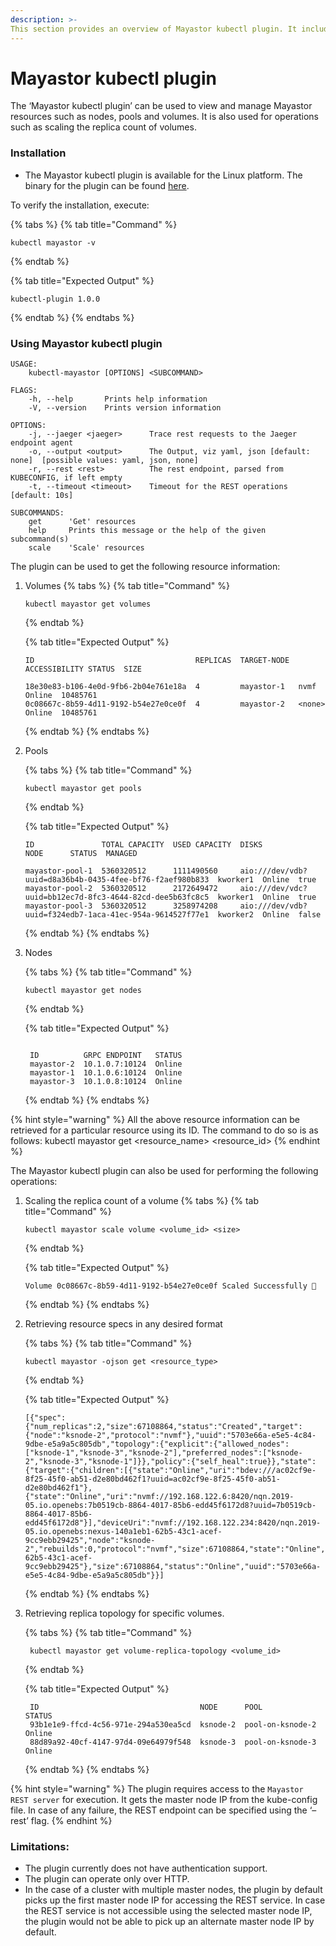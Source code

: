 ```yaml
---
description: >-
This section provides an overview of Mayastor kubectl plugin. It includes installation, usage and current scope of the plugin.
---
```


# Mayastor kubectl plugin

The ‘Mayastor kubectl plugin’ can be used to view and manage Mayastor resources such as nodes, pools and volumes. It is also used for operations such as scaling the replica count of volumes. 


### Installation

- The Mayastor kubectl plugin is available for the Linux platform. The binary for the plugin can be found [here](https://github.com/mayadata-io/mayastor-control-plane/releases). 


To verify the installation, execute:

{% tabs %}
{% tab title="Command" %}
```text
kubectl mayastor -v
```
{% endtab %}

{% tab title="Expected Output" %}
```text
kubectl-plugin 1.0.0
```
{% endtab %}
{% endtabs %}


### Using Mayastor kubectl plugin

```
USAGE:
    kubectl-mayastor [OPTIONS] <SUBCOMMAND>

FLAGS:
    -h, --help       Prints help information
    -V, --version    Prints version information

OPTIONS:
    -j, --jaeger <jaeger>      Trace rest requests to the Jaeger endpoint agent
    -o, --output <output>      The Output, viz yaml, json [default: none]  [possible values: yaml, json, none]
    -r, --rest <rest>          The rest endpoint, parsed from KUBECONFIG, if left empty 
    -t, --timeout <timeout>    Timeout for the REST operations [default: 10s]

SUBCOMMANDS:
    get      'Get' resources
    help     Prints this message or the help of the given subcommand(s)
    scale    'Scale' resources
```

The plugin can be used to get the following resource information:

 1. Volumes
    {% tabs %}
    {% tab title="Command" %}
    ```text
    kubectl mayastor get volumes
    ```
    {% endtab %}

    {% tab title="Expected Output" %}
    ```text
    ID                                    REPLICAS  TARGET-NODE  ACCESSIBILITY STATUS  SIZE

    18e30e83-b106-4e0d-9fb6-2b04e761e18a  4         mayastor-1   nvmf          Online  10485761
    0c08667c-8b59-4d11-9192-b54e27e0ce0f  4         mayastor-2   <none>        Online  10485761
    ```
    {% endtab %}
    {% endtabs %}
 

 2. Pools

    {% tabs %}
    {% tab title="Command" %}
    ```text
    kubectl mayastor get pools
    ```
    {% endtab %}

    {% tab title="Expected Output" %}
    ```text
    ID               TOTAL CAPACITY  USED CAPACITY  DISKS                                                     NODE      STATUS  MANAGED

    mayastor-pool-1  5360320512      1111490560     aio:///dev/vdb?uuid=d8a36b4b-0435-4fee-bf76-f2aef980b833  kworker1  Online  true
    mayastor-pool-2  5360320512      2172649472     aio:///dev/vdc?uuid=bb12ec7d-8fc3-4644-82cd-dee5b63fc8c5  kworker1  Online  true
    mayastor-pool-3  5360320512      3258974208     aio:///dev/vdb?uuid=f324edb7-1aca-41ec-954a-9614527f77e1  kworker2  Online  false
    
    ```
    {% endtab %}
    {% endtabs %}

 3. Nodes

    {% tabs %}
    {% tab title="Command" %}
    ```text
    kubectl mayastor get nodes
    ```
    {% endtab %}

    {% tab title="Expected Output" %}
    ```text

     ID          GRPC ENDPOINT   STATUS
     mayastor-2  10.1.0.7:10124  Online
     mayastor-1  10.1.0.6:10124  Online
     mayastor-3  10.1.0.8:10124  Online
    ```
    {% endtab %}
    {% endtabs %}

 {% hint style="warning" %}
 All the above resource information can be retrieved for a particular resource using its ID. The command to do so is as follows:
 kubectl mayastor get &lt;resource_name&gt; &lt;resource_id&gt;
 {% endhint %}

The Mayastor kubectl plugin can also be used for performing the following operations:

1. Scaling the replica count of a volume
   {% tabs %}
    {% tab title="Command" %}
    ```text
    kubectl mayastor scale volume <volume_id> <size>
    ```
    {% endtab %}

    {% tab title="Expected Output" %}
    ```text
    Volume 0c08667c-8b59-4d11-9192-b54e27e0ce0f Scaled Successfully 🚀
    ```
    {% endtab %}
    {% endtabs %}


2. Retrieving resource specs in any desired format

   {% tabs %}
    {% tab title="Command" %}
    ```text
    kubectl mayastor -ojson get <resource_type>
    ```
    {% endtab %}

    {% tab title="Expected Output" %}
    ```text
    [{"spec":{"num_replicas":2,"size":67108864,"status":"Created","target":{"node":"ksnode-2","protocol":"nvmf"},"uuid":"5703e66a-e5e5-4c84-9dbe-e5a9a5c805db","topology":{"explicit":{"allowed_nodes":["ksnode-1","ksnode-3","ksnode-2"],"preferred_nodes":["ksnode-2","ksnode-3","ksnode-1"]}},"policy":{"self_heal":true}},"state":{"target":{"children":[{"state":"Online","uri":"bdev:///ac02cf9e-8f25-45f0-ab51-d2e80bd462f1?uuid=ac02cf9e-8f25-45f0-ab51-d2e80bd462f1"},{"state":"Online","uri":"nvmf://192.168.122.6:8420/nqn.2019-05.io.openebs:7b0519cb-8864-4017-85b6-edd45f6172d8?uuid=7b0519cb-8864-4017-85b6-edd45f6172d8"}],"deviceUri":"nvmf://192.168.122.234:8420/nqn.2019-05.io.openebs:nexus-140a1eb1-62b5-43c1-acef-9cc9ebb29425","node":"ksnode-2","rebuilds":0,"protocol":"nvmf","size":67108864,"state":"Online","uuid":"140a1eb1-62b5-43c1-acef-9cc9ebb29425"},"size":67108864,"status":"Online","uuid":"5703e66a-e5e5-4c84-9dbe-e5a9a5c805db"}}]
    ```
    {% endtab %}
    {% endtabs %}

3. Retrieving replica topology for specific volumes.

   {% tabs %}
    {% tab title="Command" %}
    ```text
     kubectl mayastor get volume-replica-topology <volume_id>
    ```
    {% endtab %}

    {% tab title="Expected Output" %}
    ```text
     ID                                    NODE      POOL              STATUS
     93b1e1e9-ffcd-4c56-971e-294a530ea5cd  ksnode-2  pool-on-ksnode-2  Online
     88d89a92-40cf-4147-97d4-09e64979f548  ksnode-3  pool-on-ksnode-3  Online
    ```
    {% endtab %}
    {% endtabs %}


{% hint style="warning" %}
The plugin requires access to the `Mayastor REST server` for execution. It gets the master node IP from the kube-config file. In case of any failure, the REST endpoint can be specified using the ‘–rest’ flag.
{% endhint %}


### Limitations:

- The plugin currently does not have authentication support.
- The plugin can operate only over HTTP.
- In the case of a cluster with multiple master nodes, the plugin by default picks up the first master node IP for accessing the REST service. In case  the REST service is not accessible using the selected master node IP, the plugin would not be able to pick up an alternate master node IP by default.



